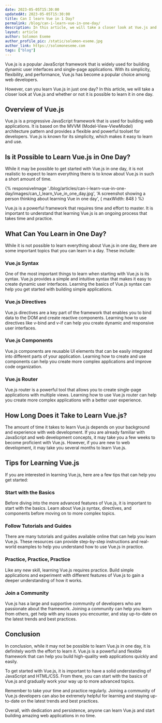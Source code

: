 ```yaml
---
date: 2023-05-05T15:30:00
updatedAt: 2023-05-05T15:30:00
title: Can I learn Vue in 1 Day?
permalink: /blog/can-i-learn-vue-in-one-day/
description: In this article, we will take a closer look at Vue.js and whether or not it is possible to learn it in one day.
layout: article
author: Solomon Eseme
author_profile_pic: /static/solomon-eseme.jpg
author_link: https://solomoneseme.com
tags: ["blog"]
---
```


Vue.js is a popular JavaScript framework that is widely used for building dynamic user interfaces and single-page applications. With its simplicity, flexibility, and performance, Vue.js has become a popular choice among web developers.

However, can you learn Vue.js in just one day? In this article, we will take a closer look at Vue.js and whether or not it is possible to learn it in one day.

## Overview of Vue.js

Vue.js is a progressive JavaScript framework that is used for building web applications. It is based on the MVVM (Model-View-ViewModel) architecture pattern and provides a flexible and powerful toolset for developers. Vue.js is known for its simplicity, which makes it easy to learn and use.

## Is it Possible to Learn Vue.js in One Day?

While it may be possible to get started with Vue.js in one day, it is not realistic to expect to learn everything there is to know about Vue.js in such a short amount of time.

{% responsiveImage './blog/articles/can-i-learn-vue-in-one-day/images/can_I_learn_Vue_in_one_day.jpg', 'A screenshot showing a person thinking about learning Vue in one day', { maxWidth: 848 }  %}

Vue.js is a powerful framework that requires time and effort to master. It is important to understand that learning Vue.js is an ongoing process that takes time and practice.

## What Can You Learn in One Day?

While it is not possible to learn everything about Vue.js in one day, there are some important topics that you can learn in a day. These include:

### Vue.js Syntax

One of the most important things to learn when starting with Vue.js is its syntax. Vue.js provides a simple and intuitive syntax that makes it easy to create dynamic user interfaces. Learning the basics of Vue.js syntax can help you get started with building simple applications.

### Vue.js Directives

Vue.js directives are a key part of the framework that enables you to bind data to the DOM and create reactive components. Learning how to use directives like v-bind and v-if can help you create dynamic and responsive user interfaces.

### Vue.js Components

Vue.js components are reusable UI elements that can be easily integrated into different parts of your application. Learning how to create and use components can help you create more complex applications and improve code organization.

### Vue.js Router

Vue.js router is a powerful tool that allows you to create single-page applications with multiple views. Learning how to use Vue.js router can help you create more complex applications with a better user experience.

## How Long Does it Take to Learn Vue.js?

The amount of time it takes to learn Vue.js depends on your background and experience with web development. If you are already familiar with JavaScript and web development concepts, it may take you a few weeks to become proficient with Vue.js. However, if you are new to web development, it may take you several months to learn Vue.js.

## Tips for Learning Vue.js

If you are interested in learning Vue.js, here are a few tips that can help you get started:

### Start with the Basics

Before diving into the more advanced features of Vue.js, it is important to start with the basics. Learn about Vue.js syntax, directives, and components before moving on to more complex topics.

### Follow Tutorials and Guides

There are many tutorials and guides available online that can help you learn Vue.js. These resources can provide step-by-step instructions and real-world examples to help you understand how to use Vue.js in practice.

### Practice, Practice, Practice

Like any new skill, learning Vue.js requires practice. Build simple applications and experiment with different features of Vue.js to gain a deeper understanding of how it works.

### Join a Community

Vue.js has a large and supportive community of developers who are passionate about the framework. Joining a community can help you learn from others, get help with any issues you encounter, and stay up-to-date on the latest trends and best practices.

## Conclusion

In conclusion, while it may not be possible to learn Vue.js in one day, it is definitely worth the effort to learn it. Vue.js is a powerful and flexible framework that can help you build high-quality web applications quickly and easily.

To get started with Vue.js, it is important to have a solid understanding of JavaScript and HTML/CSS. From there, you can start with the basics of Vue.js and gradually work your way up to more advanced topics.

Remember to take your time and practice regularly. Joining a community of Vue.js developers can also be extremely helpful for learning and staying up-to-date on the latest trends and best practices.

Overall, with dedication and persistence, anyone can learn Vue.js and start building amazing web applications in no time.
